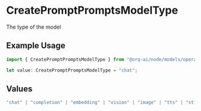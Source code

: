 # CreatePromptPromptsModelType

The type of the model

## Example Usage

```typescript
import { CreatePromptPromptsModelType } from "@orq-ai/node/models/operations";

let value: CreatePromptPromptsModelType = "chat";
```

## Values

```typescript
"chat" | "completion" | "embedding" | "vision" | "image" | "tts" | "stt" | "rerank" | "moderations"
```